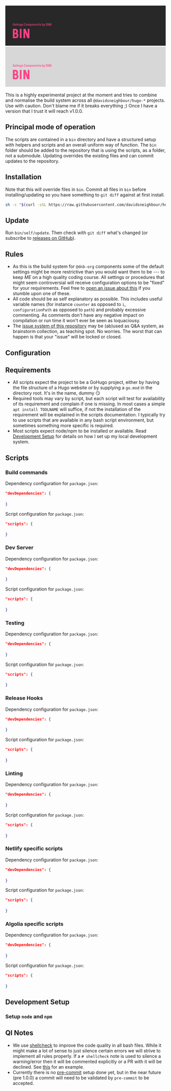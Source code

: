 ![hugo-bin](.github/github-card-dark.png#gh-dark-mode-only)
![hugo-bin](.github/github-card-light.png#gh-light-mode-only)

This is a highly experimental project at the moment and tries to combine and normalise the build system across all `@davidsneighbour/hugo-*` projects. Use with caution. Don't blame me if it breaks everything ;) Once I have a version that I trust it will reach v1.0.0.

## Principal mode of operation

The scripts are contained in a `bin` directory and have a structured setup with helpers and scripts and an overall uniform way of function. The `bin` folder should be added to the repository that is using the scripts, as a folder, not a submodule. Updating overrides the existing files and can commit updates to the repository.

## Installation

Note that this will override files in `bin`. Commit all files in `bin` before installing/updating so you have something to `git diff` against at first install.

```bash
sh -c "$(curl -sSL https://raw.githubusercontent.com/davidsneighbour/hugo-bin/main/install)"
```

## Update

Run `bin/self/update`. Then check with `git diff` what's changed (or subscribe to [releases on GitHub](https://github.com/davidsneighbour/hugo-bin/releases)).

## Rules

- As this is the build system for `@dnb-org` components some of the default settings might be more restrictive than you would want them to be --- to keep _ME_ on a high quality coding course. All settings or procedures that might seem controversial will receive configuration options to be "fixed" for your requirements. Feel free to [open an issue about this](https://github.com/davidsneighbour/hugo-bin/issues) if you stumble upon one of these.
- All code should be as self explanatory as possible. This includes useful variable names (for instance `counter` as opposed to `i`, `configurationPath` as opposed to `path`) and probably excessive commenting. As comments don't have any negative impact on compilation or run time it won't ever be seen as loquaciousy.
- The [issue system of this repository](https://github.com/davidsneighbour/hugo-bin/issues) may be (ab)used as Q&A system, as brainstorm collection, as teaching spot. No worries. The worst that can happen is that your "issue" will be locked or closed.

## Configuration

## Requirements

- All scripts expect the project to be a GoHugo project, either by having the file structure of a Hugo website or by supplying a `go.mod` in the directory root. It's in the name, dummy :smirk:
- Required tools may vary by script, but each script will test for availability of its requirement and complain if one is missing. In most cases a simple `apt install TOOLNAME` will suffice, if not the installation of the requirement will be explained in the scripts documentation. I typically try to use scripts that are available in any bash script environment, but sometimes something more specific is required.
- Most scripts expect node/npm to be installed or available. Read [Development Setup](#development-setup) for details on how I set up my local development system.

## Scripts

### Build commands

Dependency configuration for `package.json`:

```json
"devDependencies": {

}
```

Script configuration for `package.json`:

```json
"scripts": {

}
```

### Dev Server

Dependency configuration for `package.json`:

```json
"devDependencies": {

}
```

Script configuration for `package.json`:

```json
"scripts": {

}
```

### Testing

Dependency configuration for `package.json`:

```json
"devDependencies": {

}
```

Script configuration for `package.json`:

```json
"scripts": {

}
```

### Release Hooks

Dependency configuration for `package.json`:

```json
"devDependencies": {

}
```

Script configuration for `package.json`:

```json
"scripts": {

}
```

### Linting

Dependency configuration for `package.json`:

```json
"devDependencies": {

}
```

Script configuration for `package.json`:

```json
"scripts": {

}
```

### Netlify specific scripts

Dependency configuration for `package.json`:

```json
"devDependencies": {

}
```

Script configuration for `package.json`:

```json
"scripts": {

}
```

### Algolia specific scripts

Dependency configuration for `package.json`:

```json
"devDependencies": {

}
```

Script configuration for `package.json`:

```json
"scripts": {

}
```

## Development Setup

### Setup `node` and `npm`

## QI Notes

- We use [shellcheck](https://github.com/koalaman/shellcheck#readme) to improve the code quality in all bash files. While it might make a lot of sense to just silence certain errors we will strive to implement all rules properly. If a `# shellcheck` note is used to silence a warning/error then it will be commented explicitly or a PR with it will be declined. See [this](https://github.com/davidsneighbour/hugo-bin/blob/d06060af52e24ce0a7210e051b6749e49e769de3/bin/lint/find-todos#L17) for an example.
- Currently there is no [pre-commit](https://pre-commit.com/) setup done yet, but in the near future (pre 1.0.0) a commit will need to be validated by `pre-commit` to be accepted.
